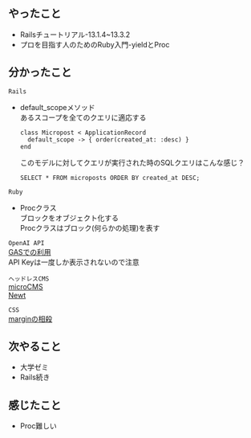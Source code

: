 ## やったこと
- Railsチュートリアル-13.1.4~13.3.2
- プロを目指す人のためのRuby入門-yieldとProc
## 分かったこと
`Rails` 
- default_scopeメソッド  
  あるスコープを全てのクエリに適応する  
  ```
  class Micropost < ApplicationRecord
    default_scope -> { order(created_at: :desc) }
  end
  ```
  このモデルに対してクエリが実行された時のSQLクエリはこんな感じ？
  ```
  SELECT * FROM microposts ORDER BY created_at DESC;
  ```

`Ruby`
- Procクラス  
  ブロックをオブジェクト化する  
  Procクラスはブロック(何らかの処理)を表す

`OpenAI API`  
[GASでの利用](https://www.pnkts.net/2023/03/21/gas-chatgpt)  
API Keyは一度しか表示されないので注意

`ヘッドレスCMS`  
[microCMS](https://microcms.io/)  
[Newt](https://www.newt.so/)

`CSS`  
[marginの相殺](https://developer.mozilla.org/ja/docs/Web/CSS/CSS_Box_Model/Mastering_margin_collapsing)
## 次やること
- 大学ゼミ
- Rails続き
## 感じたこと
- Proc難しい

